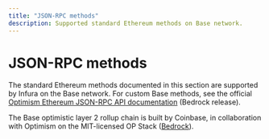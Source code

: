 ```yaml
---
title: "JSON-RPC methods"
description: Supported standard Ethereum methods on Base network.
---
```


# JSON-RPC methods

The standard Ethereum methods documented in this section are supported by Infura on the Base network. For custom Base methods, see the official [Optimism Ethereum JSON-RPC API documentation](https://docs.optimism.io/builders/node-operators/json-rpc) (Bedrock release).

The Base optimistic layer 2 rollup chain is built by Coinbase, in collaboration with Optimism on the MIT-licensed OP Stack ([Bedrock](https://docs.optimism.io/stack/getting-started#the-op-stack-today)).
